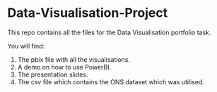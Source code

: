 # Data-Visualisation-Project
This repo contains all the files for the Data Visualisation portfolio task.

You will find:

1. The pbix file with all the visualisations.
2. A demo on how to use PowerBI.
3. The presentation slides.
4. The csv file which contains the ONS dataset which was utilised.
